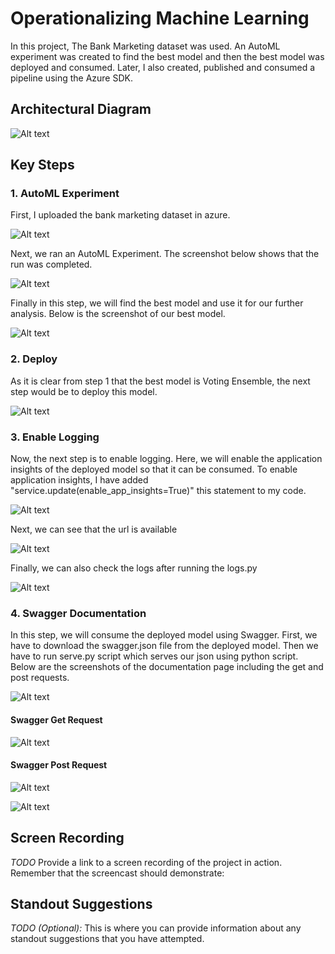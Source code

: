 
# Operationalizing Machine Learning

In this project, The Bank Marketing dataset was used. An AutoML experiment was created to find the best model and then the best model was deployed and consumed. Later, I also created, published and consumed a pipeline using the Azure SDK.

## Architectural Diagram
![Alt text](https://github.com/shikhar42/nd00333_AZMLND_C2/blob/master/flowchart.png?raw=true "Flowchart")


## Key Steps
### 1. AutoML Experiment

First, I uploaded the bank marketing dataset in azure.

![Alt text](https://github.com/shikhar42/nd00333_AZMLND_C2/blob/master/2.%20datasets.PNG?raw=true "Dataset")

Next, we ran an AutoML Experiment. The screenshot below shows that the run was completed.

![Alt text](https://github.com/shikhar42/nd00333_AZMLND_C2/blob/master/2.%20automl%20complete.PNG?raw=true "AutoML")

Finally in this step, we will find the best model and use it for our further analysis. Below is the screenshot of our best model.

![Alt text](https://github.com/shikhar42/nd00333_AZMLND_C2/blob/master/2.%20Best%20Model.PNG?raw=true "Best Model")

### 2. Deploy

As it is clear from step 1 that the best model is Voting Ensemble, the next step would be to deploy this model.

![Alt text](https://github.com/shikhar42/nd00333_AZMLND_C2/blob/master/3.%20Deploy1.PNG?raw=true "Deploy")

### 3. Enable Logging

Now, the next step is to enable logging. Here, we will enable the application insights of the deployed model so that it can be consumed. To enable application insights, I have added "service.update(enable_app_insights=True)" this statement to my code. 

![Alt text](https://github.com/shikhar42/nd00333_AZMLND_C2/blob/master/4.%20Application%20Insights%202..PNG?raw=true "Insights")

Next, we can see that the url is available

![Alt text](https://github.com/shikhar42/nd00333_AZMLND_C2/blob/master/4.%20Application%20Insights.PNG?raw=true "Enabled Insights")

Finally, we can also check the logs after running the logs.py

![Alt text](https://github.com/shikhar42/nd00333_AZMLND_C2/blob/master/4.%20Application%20Insights%201.PNG?raw=true "logs.py")

### 4. Swagger Documentation

In this step, we will consume the deployed model using Swagger. First, we have to download the swagger.json file from the deployed model. Then we have to run serve.py script which serves our json using python script. Below are the screenshots of the documentation page including the get and post requests.

![Alt text](https://github.com/shikhar42/nd00333_AZMLND_C2/blob/master/5.%20Main.PNG?raw=true "main screen.py")

#### Swagger Get Request
![Alt text](https://github.com/shikhar42/nd00333_AZMLND_C2/blob/master/5.%20Get.PNG?raw=true "Get.py")

#### Swagger Post Request

![Alt text](https://github.com/shikhar42/nd00333_AZMLND_C2/blob/master/5.%20Post%201.PNG?raw=true "post.py")

![Alt text](https://github.com/shikhar42/nd00333_AZMLND_C2/blob/master/5.%20Post%202.PNG?raw=true "post2.py")



## Screen Recording
*TODO* Provide a link to a screen recording of the project in action. Remember that the screencast should demonstrate:

## Standout Suggestions
*TODO (Optional):* This is where you can provide information about any standout suggestions that you have attempted.

